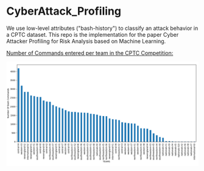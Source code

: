 # CyberAttack_Profiling
We use low-level attributes ("bash-history") to classify an attack behavior in a CPTC dataset. This repo is the implementation for the paper Cyber Attacker Profiling for Risk Analysis based on Machine Learning.


<ins>Number of Commands entered per team in the CPTC Competition:</ins>

![alt text](https://github.com/ashishjv1/CyberAttack_Profiling/blob/main/fig3.png?raw=true)

